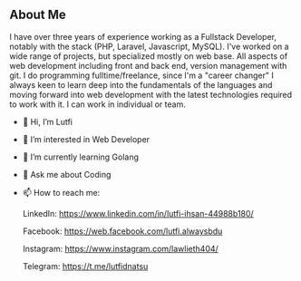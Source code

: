 ## About Me

I have over three years of experience working as a Fullstack Developer, notably with the stack
(PHP, Laravel, Javascript, MySQL). I've worked on a wide range of projects, but specialized mostly on
web base. All aspects of web development including front and back end, version
management with git. I do programming fulltime/freelance, since l'm a "career changer" I always keen to learn deep into the fundamentals of the languages and moving forward into web development with the latest technologies required to work with it. I can work in individual or team.

- 👋 Hi, I’m Lutfi
- 👀 I’m interested in Web Developer
- 🌱 I’m currently learning Golang
- 💬 Ask me about Coding
- 📫 How to reach me:

   LinkedIn: https://www.linkedin.com/in/lutfi-ihsan-44988b180/

   Facebook: https://web.facebook.com/lutfi.alwaysbdu

   Instagram: https://www.instagram.com/lawlieth404/

   Telegram: https://t.me/lutfidnatsu

<!---
nastu489/nastu489 is a ✨ special ✨ repository because its `README.md` (this file) appears on your GitHub profile.
You can click the Preview link to take a look at your changes.
--->

